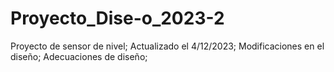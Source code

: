 # Proyecto_Dise-o_2023-2
Proyecto de sensor de nivel; 
Actualizado el 4/12/2023; 
Modificaciones en el diseño;
Adecuaciones de diseño; 
